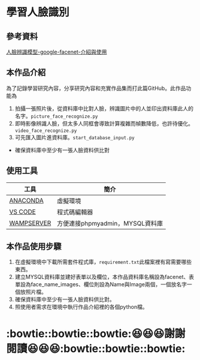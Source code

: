 # 學習人臉識別
## 參考資料
[人臉辨識模型-google-facenet-介紹與使用](https://chtseng.wordpress.com/2018/12/09/%E7%95%B6%E7%B4%85%E7%9A%84%E4%BA%BA%E8%87%89%E8%BE%A8%E8%AD%98%E6%A8%A1%E5%9E%8B-google-facenet-%E4%BB%8B%E7%B4%B9%E8%88%87%E4%BD%BF%E7%94%A8/)
## 本作品介紹
  為了記錄學習研究內容，分享研究內容和充實作品集而打此篇GitHub。此作品功能為
1. 拍攝一張照片後，從資料庫中比對人臉，辨識圖片中的人並印出資料庫此人的名字。`picture_face_recognize.py`
2. 即時影像辨識人臉，但太多人同框會導致計算複雜而幀數降低，也許待優化。`video_face_recognize.py`
3. 可先匯入圖片進資料庫。`start_database_input.py`
 - 確保資料庫中至少有一張人臉資料供比對
## 使用工具
| 工具 | 簡介 |
| --- | --- |
| [ANACONDA](https://www.anaconda.com/products/individual) | 虛擬環境 |
| [VS CODE](https://code.visualstudio.com/) | 程式碼編輯器 |
| [WAMPSERVER](https://www.wampserver.com/) | 方便連接phpmyadmin，MYSQL資料庫 |
## 本作品使用步驟
1. 在虛擬環境中下載所需套件程式庫，`requirement.txt`此檔案裡有寫需要哪些東西。
2. 建立MYSQL資料庫並建好表單以及欄位，本作品資料庫名稱設為facenet、表單設為face_name_images、欄位則設為Name與Image兩個，一個放名字一個放照片檔。
3. 確保資料庫中至少有一張人臉資料供比對。
4. 照使用者需求在環境中執行作品介紹裡的各個python檔。
# :bowtie::bowtie::bowtie::laughing::laughing::laughing:謝謝閱讀:laughing::laughing::laughing::bowtie::bowtie::bowtie:

